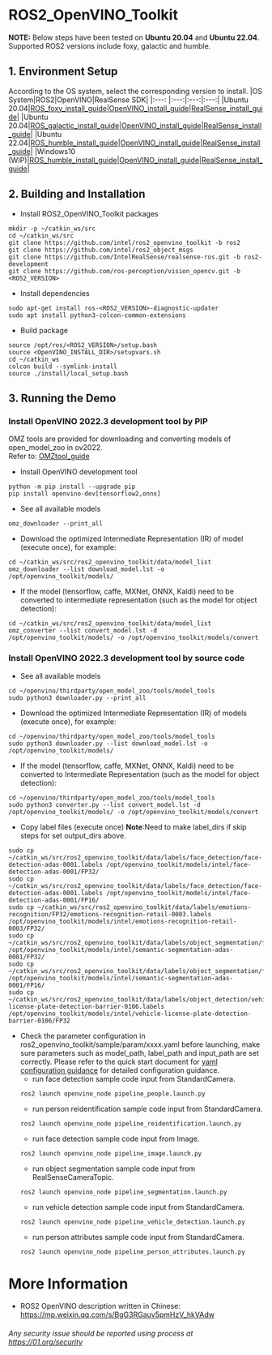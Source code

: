 # ROS2_OpenVINO_Toolkit

**NOTE:**
Below steps have been tested on **Ubuntu 20.04** and **Ubuntu 22.04**.
Supported ROS2 versions include foxy, galactic and humble.

## 1. Environment Setup
According to the OS system, select the corresponding version to install. 
|OS System|ROS2|OpenVINO|RealSense SDK|
|:---: |:---:|:---:|:---:|
|Ubuntu 20.04|[ROS_foxy_install_guide](https://docs.ros.org/en/foxy/Installation/Ubuntu-Install-Debians.html)|[OpenVINO_install_guide](https://docs.openvino.ai/2022.3/openvino_docs_install_guides_installing_openvino_apt.html#doxid-openvino-docs-install-guides-installing-openvino-apt)|[RealSense_install_guide](https://github.com/IntelRealSense/librealsense/blob/master/doc/distribution_linux.md)|
|Ubuntu 20.04|[ROS_galactic_install_guide](https://docs.ros.org/en/galactic/Installation/Ubuntu-Install-Debians.html)|[OpenVINO_install_guide](https://docs.openvino.ai/2022.3/openvino_docs_install_guides_installing_openvino_apt.html#doxid-openvino-docs-install-guides-installing-openvino-apt)|[RealSense_install_guide](https://github.com/IntelRealSense/librealsense/blob/master/doc/distribution_linux.md)|
|Ubuntu 22.04|[ROS_humble_install_guide](https://docs.ros.org/en/humble/Installation/Ubuntu-Install-Debians.html)|[OpenVINO_install_guide](https://docs.openvino.ai/2022.3/openvino_docs_install_guides_installing_openvino_apt.html#doxid-openvino-docs-install-guides-installing-openvino-apt)|[RealSense_install_guide](https://github.com/IntelRealSense/librealsense/blob/master/doc/installation.md)|
|Windows10 (WIP)|[ROS_humble_install_guide](https://docs.ros.org/en/humble/Installation/Windows-Install-Binary.html)|[OpenVINO_install_guide](https://docs.openvino.ai/latest/openvino_docs_install_guides_installing_openvino_windows_header.html#doxid-openvino-docs-install-guides-installing-openvino-windows-header)|[RealSense_install_guide](https://github.com/IntelRealSense/librealsense/blob/master/doc/distribution_windows.md)|

## 2. Building and Installation
* Install ROS2_OpenVINO_Toolkit packages
```
mkdir -p ~/catkin_ws/src
cd ~/catkin_ws/src
git clone https://github.com/intel/ros2_openvino_toolkit -b ros2
git clone https://github.com/intel/ros2_object_msgs
git clone https://github.com/IntelRealSense/realsense-ros.git -b ros2-development
git clone https://github.com/ros-perception/vision_opencv.git -b <ROS2_VERSION>
```
* Install dependencies
```
sudo apt-get install ros-<ROS2_VERSION>-diagnostic-updater
sudo apt install python3-colcon-common-extensions
```
* Build package
```
source /opt/ros/<ROS2_VERSION>/setup.bash 
source <OpenVINO_INSTALL_DIR>/setupvars.sh
cd ~/catkin_ws
colcon build --symlink-install
source ./install/local_setup.bash
```

## 3. Running the Demo
### Install OpenVINO 2022.3 development tool by PIP
OMZ tools are provided for downloading and converting models of open_model_zoo in ov2022.</br>
Refer to: [OMZtool_guide](https://pypi.org/project/openvino-dev/)
* Install OpenVINO development tool
```
python -m pip install --upgrade pip
pip install openvino-dev[tensorflow2,onnx]
``` 

* See all available models
```
omz_downloader --print_all
```

* Download the optimized Intermediate Representation (IR) of model (execute once), for example:
```
cd ~/catkin_ws/src/ros2_openvino_toolkit/data/model_list
omz_downloader --list download_model.lst -o /opt/openvino_toolkit/models/
```

* If the model (tensorflow, caffe, MXNet, ONNX, Kaldi) need to be converted to intermediate representation (such as the model for object detection):
```
cd ~/catkin_ws/src/ros2_openvino_toolkit/data/model_list
omz_converter --list convert_model.lst -d /opt/openvino_toolkit/models/ -o /opt/openvino_toolkit/models/convert
```
### Install OpenVINO 2022.3 development tool by source code
* See all available models
```
cd ~/openvino/thirdparty/open_model_zoo/tools/model_tools
sudo python3 downloader.py --print_all
```

* Download the optimized Intermediate Representation (IR) of models (execute once), for example:
```
cd ~/openvino/thirdparty/open_model_zoo/tools/model_tools
sudo python3 downloader.py --list download_model.lst -o /opt/openvino_toolkit/models/
```

* If the model (tensorflow, caffe, MXNet, ONNX, Kaldi) need to be converted to Intermediate Representation (such as the model for object detection):
```
cd ~/openvino/thirdparty/open_model_zoo/tools/model_tools
sudo python3 converter.py --list convert_model.lst -d /opt/openvino_toolkit/models/ -o /opt/openvino_toolkit/models/convert
```

* Copy label files (execute once)
**Note**:Need to make label_dirs if skip steps for set output_dirs above.
```
sudo cp ~/catkin_ws/src/ros2_openvino_toolkit/data/labels/face_detection/face-detection-adas-0001.labels /opt/openvino_toolkit/models/intel/face-detection-adas-0001/FP32/
sudo cp ~/catkin_ws/src/ros2_openvino_toolkit/data/labels/face_detection/face-detection-adas-0001.labels /opt/openvino_toolkit/models/intel/face-detection-adas-0001/FP16/
sudo cp ~/catkin_ws/src/ros2_openvino_toolkit/data/labels/emotions-recognition/FP32/emotions-recognition-retail-0003.labels /opt/openvino_toolkit/models/intel/emotions-recognition-retail-0003/FP32/
sudo cp ~/catkin_ws/src/ros2_openvino_toolkit/data/labels/object_segmentation/frozen_inference_graph.labels /opt/openvino_toolkit/models/intel/semantic-segmentation-adas-0001/FP32/
sudo cp ~/catkin_ws/src/ros2_openvino_toolkit/data/labels/object_segmentation/frozen_inference_graph.labels /opt/openvino_toolkit/models/intel/semantic-segmentation-adas-0001/FP16/
sudo cp ~/catkin_ws/src/ros2_openvino_toolkit/data/labels/object_detection/vehicle-license-plate-detection-barrier-0106.labels /opt/openvino_toolkit/models/intel/vehicle-license-plate-detection-barrier-0106/FP32
```

* Check the parameter configuration in ros2_openvino_toolkit/sample/param/xxxx.yaml before launching, make sure parameters such as model_path, label_path and input_path are set correctly. Please refer to the quick start document for [yaml configuration guidance](./yaml_configuration_guide.md) for detailed configuration guidance.
  * run face detection sample code input from StandardCamera.
  ```
  ros2 launch openvino_node pipeline_people.launch.py
  ```
  * run person reidentification sample code input from StandardCamera.
  ```
  ros2 launch openvino_node pipeline_reidentification.launch.py
  ```
  * run face detection sample code input from Image.
  ```
  ros2 launch openvino_node pipeline_image.launch.py
  ```
  * run object segmentation sample code input from RealSenseCameraTopic.
  ```
  ros2 launch openvino_node pipeline_segmentation.launch.py
  ```
  * run vehicle detection sample code input from StandardCamera.
  ```
  ros2 launch openvino_node pipeline_vehicle_detection.launch.py
  ```
  * run person attributes sample code input from StandardCamera.
  ```
  ros2 launch openvino_node pipeline_person_attributes.launch.py
  ```

# More Information
* ROS2 OpenVINO description written in Chinese: https://mp.weixin.qq.com/s/BgG3RGauv5pmHzV_hkVAdw

###### *Any security issue should be reported using process at https://01.org/security*

